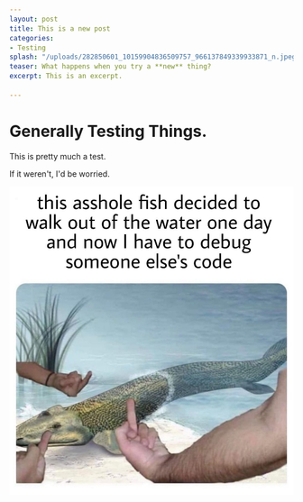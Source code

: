 ```yaml
---
layout: post
title: This is a new post
categories:
- Testing
splash: "/uploads/282850601_10159904836509757_966137849339933871_n.jpeg"
teaser: What happens when you try a **new** thing?
excerpt: This is an excerpt.

---
```

# Generally Testing Things.

This is pretty much a test.

If it weren't, I'd be worried.

![](/uploads/fudk7adwyaaprxa.jpeg)